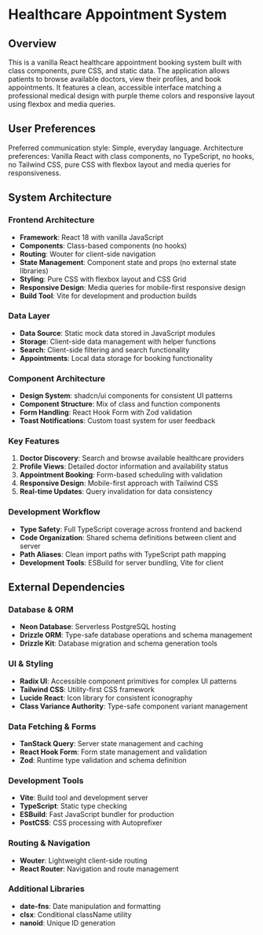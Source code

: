 # Healthcare Appointment System

## Overview

This is a vanilla React healthcare appointment booking system built with class components, pure CSS, and static data. The application allows patients to browse available doctors, view their profiles, and book appointments. It features a clean, accessible interface matching a professional medical design with purple theme colors and responsive layout using flexbox and media queries.

## User Preferences

Preferred communication style: Simple, everyday language.
Architecture preferences: Vanilla React with class components, no TypeScript, no hooks, no Tailwind CSS, pure CSS with flexbox layout and media queries for responsiveness.

## System Architecture

### Frontend Architecture
- **Framework**: React 18 with vanilla JavaScript
- **Components**: Class-based components (no hooks)
- **Routing**: Wouter for client-side navigation
- **State Management**: Component state and props (no external state libraries)
- **Styling**: Pure CSS with flexbox layout and CSS Grid
- **Responsive Design**: Media queries for mobile-first responsive design
- **Build Tool**: Vite for development and production builds

### Data Layer
- **Data Source**: Static mock data stored in JavaScript modules
- **Storage**: Client-side data management with helper functions
- **Search**: Client-side filtering and search functionality
- **Appointments**: Local data storage for booking functionality

### Component Architecture
- **Design System**: shadcn/ui components for consistent UI patterns
- **Component Structure**: Mix of class and function components
- **Form Handling**: React Hook Form with Zod validation
- **Toast Notifications**: Custom toast system for user feedback

### Key Features
1. **Doctor Discovery**: Search and browse available healthcare providers
2. **Profile Views**: Detailed doctor information and availability status
3. **Appointment Booking**: Form-based scheduling with validation
4. **Responsive Design**: Mobile-first approach with Tailwind CSS
5. **Real-time Updates**: Query invalidation for data consistency

### Development Workflow
- **Type Safety**: Full TypeScript coverage across frontend and backend
- **Code Organization**: Shared schema definitions between client and server
- **Path Aliases**: Clean import paths with TypeScript path mapping
- **Development Tools**: ESBuild for server bundling, Vite for client

## External Dependencies

### Database & ORM
- **Neon Database**: Serverless PostgreSQL hosting
- **Drizzle ORM**: Type-safe database operations and schema management
- **Drizzle Kit**: Database migration and schema generation tools

### UI & Styling
- **Radix UI**: Accessible component primitives for complex UI patterns
- **Tailwind CSS**: Utility-first CSS framework
- **Lucide React**: Icon library for consistent iconography
- **Class Variance Authority**: Type-safe component variant management

### Data Fetching & Forms
- **TanStack Query**: Server state management and caching
- **React Hook Form**: Form state management and validation
- **Zod**: Runtime type validation and schema definition

### Development Tools
- **Vite**: Build tool and development server
- **TypeScript**: Static type checking
- **ESBuild**: Fast JavaScript bundler for production
- **PostCSS**: CSS processing with Autoprefixer

### Routing & Navigation
- **Wouter**: Lightweight client-side routing
- **React Router**: Navigation and route management

### Additional Libraries
- **date-fns**: Date manipulation and formatting
- **clsx**: Conditional className utility
- **nanoid**: Unique ID generation